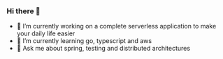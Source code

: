 ### Hi there 👋

- 🔭 I’m currently working on a complete serverless application to make your daily life easier
- 🌱 I’m currently learning go, typescript and aws
- 💬 Ask me about spring, testing and distributed architectures 

<!--
**sbeddig/sbeddig** is a ✨ _special_ ✨ repository because its `README.md` (this file) appears on your GitHub profile.

Here are some ideas to get you started:

- 👯 I’m looking to collaborate on ...
- 🤔 I’m looking for help with ...
- 📫 How to reach me: ...
- 😄 Pronouns: ...
- ⚡ Fun fact: ...
-->
